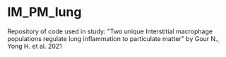 # IM_PM_lung
Repository of code used in study: "Two unique Interstitial macrophage populations regulate lung inflammation to particulate matter" by Gour N., Yong H. et al. 2021
